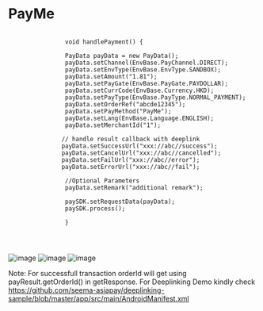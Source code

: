 

# PayMe

```

                void handlePayment() {
                
                PayData payData = new PayData();
                payData.setChannel(EnvBase.PayChannel.DIRECT);
                payData.setEnvType(EnvBase.EnvType.SANDBOX);
                payData.setAmount("1.81");
                payData.setPayGate(EnvBase.PayGate.PAYDOLLAR);
                payData.setCurrCode(EnvBase.Currency.HKD);
                payData.setPayType(EnvBase.PayType.NORMAL_PAYMENT);
                payData.setOrderRef("abcde12345");
                payData.setPayMethod("PayMe");
                payData.setLang(EnvBase.Language.ENGLISH);
                payData.setMerchantId("1");
                
               // handle result callback with deeplink 
               payData.setSuccessUrl("xxx://abc//success");
               payData.setCancelUrl("xxx://abc//cancelled");
               payData.setFailUrl("xxx://abc//error");
               payData.setErrorUrl("xxx://abc//fail");
                
                //Optional Parameters
                payData.setRemark("additional remark");
                
                paySDK.setRequestData(payData);
                paySDK.process();
                
                }


         
```

![image](https://user-images.githubusercontent.com/57220911/104548750-77faca00-5657-11eb-8250-ba3763594cdf.png) ![image](https://user-images.githubusercontent.com/57220911/104548765-82b55f00-5657-11eb-909b-fbbe698051bb.png) ![image](https://user-images.githubusercontent.com/57220911/104548772-86e17c80-5657-11eb-8dba-cebdd7a77643.png)

Note: For successfull transaction orderId will get using payResult.getOrderId() in getResponse.
For Deeplinking Demo kindly check  https://github.com/seema-asiapay/deeplinking-sample/blob/master/app/src/main/AndroidManifest.xml

